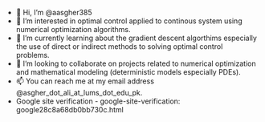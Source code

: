 - 👋 Hi, I’m @aasgher385
- 👀 I’m interested in optimal control applied to continous system using numerical optimization algorithms. 
- 🌱 I’m currently learning about the gradient descent algorthims especially the use of direct or indirect methods to solving optimal control problems. 
- 💞️ I’m looking to collaborate on projects related to numerical optimization and mathematical modeling (deterministic models especially PDEs). 
- 📫 You can reach me at my email address @asgher_dot_ali_at_lums_dot_edu_pk.
- Google site verification - google-site-verification: google28c8a68db0bb730c.html

<!---
aasgher385/aasgher385 is a ✨ special ✨ repository because its `README.md` (this file) appears on your GitHub profile.
You can click the Preview link to take a look at your changes.
--->
